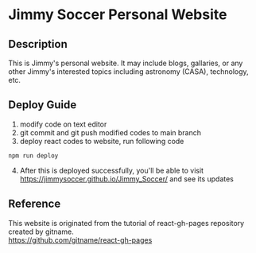 # Jimmy Soccer Personal Website
## Description
This is Jimmy's personal website. It may include blogs, gallaries, or any other Jimmy's interested topics including astronomy (CASA), technology, etc.
## Deploy Guide
1. modify code on text editor
2. git commit and git push modified codes to main branch
3. deploy react codes to website, run following code
```
npm run deploy
```
4. After this is deployed successfully, you'll be able to visit https://jimmysoccer.github.io/Jimmy_Soccer/ and see its updates

## Reference
This website is originated from the tutorial of react-gh-pages repository created by gitname.<br>
https://github.com/gitname/react-gh-pages
